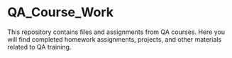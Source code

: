 # QA_Course_Work
This repository contains files and assignments from QA courses. Here you will find completed homework assignments, projects, and other materials related to QA training.
